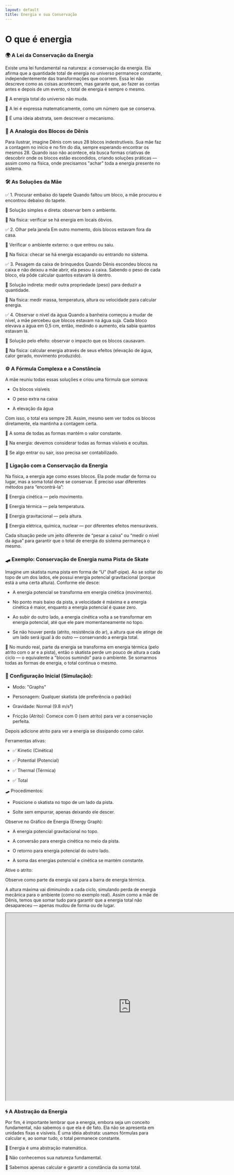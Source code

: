 ```yaml
---
layout: default
title: Energia e sua Conservação
---
```


# O que é energia
### 🌍 A Lei da Conservação da Energia

Existe uma lei fundamental na natureza: a conservação da energia. Ela afirma que a quantidade total de energia no universo permanece constante, independentemente das transformações que ocorrem. Essa lei não descreve como as coisas acontecem, mas garante que, ao fazer as contas antes e depois de um evento, o total de energia é sempre o mesmo.

  📌 A energia total do universo não muda.

  📌 A lei é expressa matematicamente, como um número que se conserva.

  📌 É uma ideia abstrata, sem descrever o mecanismo.

### 🧸 A Analogia dos Blocos de Dênis
Para ilustrar, imagine Dênis com seus 28 blocos indestrutíveis. Sua mãe faz a contagem no início e no fim do dia, sempre esperando encontrar os mesmos 28. Quando isso não acontece, ela busca formas criativas de descobrir onde os blocos estão escondidos, criando soluções práticas — assim como na física, onde precisamos "achar" toda a energia presente no sistema.

### 🛠️ As Soluções da Mãe
✅ 1. Procurar embaixo do tapete
Quando faltou um bloco, a mãe procurou e encontrou debaixo do tapete.

📌 Solução simples e direta: observar bem o ambiente.

📌 Na física: verificar se há energia em locais óbvios.

✅ 2. Olhar pela janela
Em outro momento, dois blocos estavam fora da casa.

📌 Verificar o ambiente externo: o que entrou ou saiu.

📌 Na física: checar se há energia escapando ou entrando no sistema.

✅ 3. Pesagem da caixa de brinquedos
Quando Dênis escondeu blocos na caixa e não deixou a mãe abrir, ela pesou a caixa. Sabendo o peso de cada bloco, ela pôde calcular quantos estavam lá dentro.

📌 Solução indireta: medir outra propriedade (peso) para deduzir a quantidade.

📌 Na física: medir massa, temperatura, altura ou velocidade para calcular energia.

✅ 4. Observar o nível da água
Quando a banheira começou a mudar de nível, a mãe percebeu que blocos estavam na água suja. Cada bloco elevava a água em 0,5 cm, então, medindo o aumento, ela sabia quantos estavam lá.

📌 Solução pelo efeito: observar o impacto que os blocos causavam.

📌 Na física: calcular energia através de seus efeitos (elevação de água, calor gerado, movimento produzido).


### ⚙️ A Fórmula Complexa e a Constância

A mãe reuniu todas essas soluções e criou uma fórmula que somava:

- Os blocos visíveis

- O peso extra na caixa

- A elevação da água

Com isso, o total era sempre 28. Assim, mesmo sem ver todos os blocos diretamente, ela mantinha a contagem certa.

📌 A soma de todas as formas mantém o valor constante.

📌 Na energia: devemos considerar todas as formas visíveis e ocultas.

📌 Se algo entrar ou sair, isso precisa ser contabilizado.


### 🔋 Ligação com a Conservação da Energia
Na física, a energia age como esses blocos. Ela pode mudar de forma ou lugar, mas a soma total deve se conservar. É preciso usar diferentes métodos para “encontrá-la”:

📌 Energia cinética — pelo movimento.

📌 Energia térmica — pela temperatura.

📌 Energia gravitacional — pela altura.

📌 Energia elétrica, química, nuclear — por diferentes efeitos mensuráveis.

Cada situação pede um jeito diferente de “pesar a caixa” ou “medir o nível da água” para garantir que o total de energia do sistema permaneça o mesmo. 
### 🛹 Exemplo: Conservação de Energia numa Pista de Skate

Imagine um skatista numa pista em forma de “U” (half-pipe). Ao se soltar do topo de um dos lados, ele possui energia potencial gravitacional (porque está a uma certa altura). Conforme ele desce:

 - A energia potencial se transforma em energia cinética (movimento).

 - No ponto mais baixo da pista, a velocidade é máxima e a energia cinética é maior, enquanto a energia potencial é quase zero.

 - Ao subir do outro lado, a energia cinética volta a se transformar em energia potencial, até que ele pare momentaneamente no topo.

 - Se não houver perda (atrito, resistência do ar), a altura que ele atinge de um lado será igual à do outro — conservando a energia total.

📌 No mundo real, parte da energia se transforma em energia térmica (pelo atrito com o ar e a pista), então o skatista perde um pouco de altura a cada ciclo — o equivalente a "blocos sumindo" para o ambiente. Se somarmos todas as formas de energia, o total continua o mesmo.


### 🎨 Configuração Inicial (Simulação):

- Modo: "Graphs"
  
- Personagem: Qualquer skatista (de preferência o padrão)
  
- Gravidade: Normal (9.8 m/s²)

- Fricção (Atrito): Comece com 0 (sem atrito) para ver a conservação perfeita.

Depois adicione atrito para ver a energia se dissipando como calor.


Ferramentas ativas:

 - ✅ Kinetic (Cinética)

 - ✅ Potential (Potencial)

 - ✅ Thermal (Térmica)
 
 - ✅ Total



🛹 Procedimentos:

- Posicione o skatista no topo de um lado da pista.

- Solte sem empurrar, apenas deixando ele descer.

Observe no Gráfico de Energia (Energy Graph):

- A energia potencial gravitacional no topo.

- A conversão para energia cinética no meio da pista.

- O retorno para energia potencial do outro lado.

- A soma das energias potencial e cinética se mantém constante.

Ative o atrito:

Observe como parte da energia vai para a barra de energia térmica.

A altura máxima vai diminuindo a cada ciclo, simulando perda de energia mecânica para o ambiente (como no exemplo real).
Assim como a mãe de Dênis, temos que somar tudo para garantir que a energia total não desapareceu — apenas mudou de forma ou de lugar.

<iframe src="https://phet.colorado.edu/sims/html/energy-skate-park/latest/energy-skate-park_en.html"
        width="800"
        height="600"
        allowfullscreen>
</iframe>

### 🌀 A Abstração da Energia
Por fim, é importante lembrar que a energia, embora seja um conceito fundamental, não sabemos o que ela é de fato. Ela não se apresenta em unidades fixas e visíveis. É uma ideia abstrata: usamos fórmulas para calcular e, ao somar tudo, o total permanece constante.

📌 Energia é uma abstração matemática.

📌 Não conhecemos sua natureza fundamental.

📌 Sabemos apenas calcular e garantir a constância da soma total.

